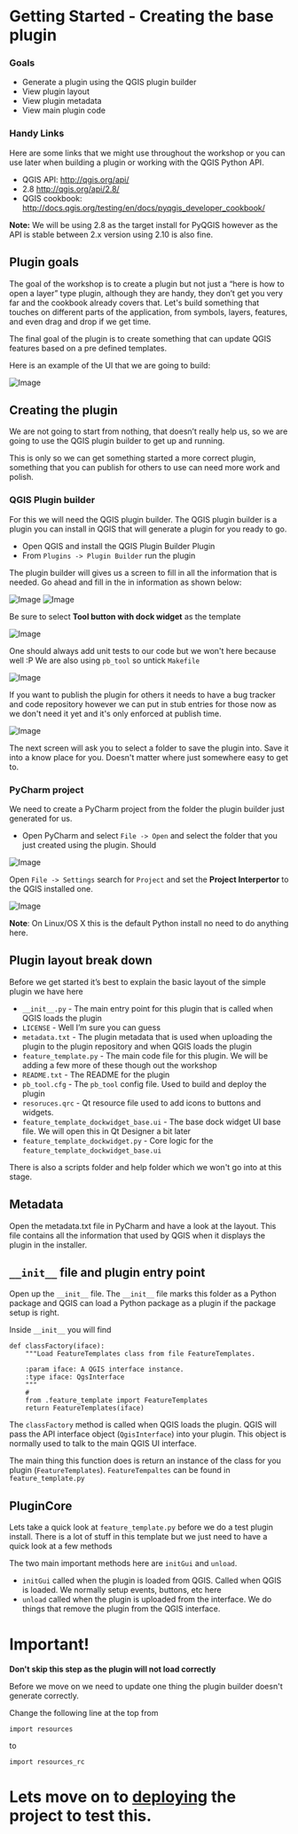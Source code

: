 # Getting Started - Creating the base plugin

### Goals

- Generate a plugin using the QGIS plugin builder
- View plugin layout
- View plugin metadata
- View main plugin code

### Handy Links

Here are some links that we might use throughout the workshop or you can use later when building a plugin or working with the QGIS Python API.

- QGIS API: http://qgis.org/api/
- 2.8 http://qgis.org/api/2.8/
- QGIS cookbook: http://docs.qgis.org/testing/en/docs/pyqgis_developer_cookbook/

**Note:** We will be using 2.8 as the target install for PyQGIS however as the API is stable between 2.x version using 2.10 is also fine.

## Plugin goals

The goal of the workshop is to create a plugin but not just a “here is how to open a layer” type plugin, although they are handy,
 they don’t get you very far and the cookbook already covers that.
Let's build something that touches on different parts of the application, from symbols, layers, features, and even drag and drop if we get time.

The final goal of the plugin is to create something that can update QGIS features based on a pre defined templates.

Here is an example of the UI that we are going to build:

![Image](img/goal1.png)


## Creating the plugin

We are not going to start from nothing, that doesn’t really help us, so we are going to use the QGIS plugin builder
to get up and running. 

This is only so we can get something started a more correct plugin, something that you can publish for others to 
use can need more work and polish.

### QGIS Plugin builder

For this we will need the QGIS plugin builder.  The QGIS plugin builder is a plugin you can install in QGIS that will
generate a plugin for you ready to go.

- Open QGIS and install the QGIS Plugin Builder Plugin
- From `Plugins -> Plugin Builder` run the plugin

The plugin builder will gives us a screen to fill in all the information that is needed.  Go ahead and fill in the in 
information as shown below:

![Image](img/p_screen1.png)
![Image](img/p_screen2.png)

Be sure to select **Tool button with dock widget** as the template

![Image](img/p_screen3.png)

One should always add unit tests to our code but we won't here because well :P We are also using `pb_tool` so untick `Makefile`

![Image](img/p_screen4.png)

If you want to publish the plugin for others it needs to have a bug tracker and code repository however we can put in stub
entries for those now as we don't need it yet and it's only enforced at publish time.

![Image](img/p_screen5.png)

The next screen will ask you to select a folder to save the plugin into.  Save it into a know place for you. Doesn't matter
where just somewhere easy to get to.

### PyCharm project

We need to create a PyCharm project from the folder the plugin builder just generated for us.

- Open PyCharm and select `File -> Open` and select the folder that you just created using the plugin.  Should 

![Image](img/project.png)

Open `File -> Settings` search for `Project` and set the **Project Interpertor** to the QGIS installed one.

![Image](img/settings.png)

**Note**: On Linux/OS X this is the default Python install no need to do anything here.

## Plugin layout break down

Before we get started it’s best to explain the basic layout of the simple plugin we have here


- `__init__.py` - The main entry point for this plugin that is called when QGIS loads the plugin
- `LICENSE` - Well I’m sure you can guess
- `metadata.txt` - The plugin metadata that is used when uploading the plugin to the plugin repository and when QGIS loads the plugin
- `feature_template.py` - The main code file for this plugin.  We will be adding a few more of these though out the workshop
- `README.txt` - The README for the plugin
- `pb_tool.cfg` - The `pb_tool` config file. Used to build and deploy the plugin
- `resoruces.qrc` - Qt resource file used to add icons to buttons and widgets.
- `feature_template_dockwidget_base.ui` - The base dock widget UI base file. We will open this in Qt Designer a bit later
- `feature_template_dockwidget.py` - Core logic for the `feature_template_dockwidget_base.ui`

There is also a scripts folder and help folder which we won't go into at this stage.

## Metadata

Open the metadata.txt file in PyCharm and have a look at the layout. This file contains all the information that used
by QGIS when it displays the plugin in the installer.

## `__init__` file and plugin entry point
 
Open up the `__init__` file.  The `__init__` file marks this folder as a Python package and QGIS can load a Python package
as a plugin if the package setup is right.

Inside `__init__` you will find

```
def classFactory(iface):
    """Load FeatureTemplates class from file FeatureTemplates.

    :param iface: A QGIS interface instance.
    :type iface: QgsInterface
    """
    #
    from .feature_template import FeatureTemplates
    return FeatureTemplates(iface)
```

The `classFactory` method is called when QGIS loads the plugin. QGIS will pass the API interface object (`QgisInterface`)
into your plugin. This object is normally used to talk to the main QGIS UI interface.

The main thing this function does is return an instance of the class for you plugin (`FeatureTemplates`).  `FeatureTempaltes` can be
found in `feature_template.py`

## PluginCore

Lets take a quick look at `feature_template.py` before we do a test plugin install.  There is a lot of stuff in this
template but we just need to have a quick look at a few methods

The two main important methods here are `initGui` and `unload`. 

- `initGui` called when the plugin is loaded from QGIS.  Called when QGIS is loaded. We normally setup events, buttons, etc here
- `unload` called when the plugin is uploaded from the interface.  We do things that remove the plugin from the QGIS interface.

# Important!

**Don't skip this step as the plugin will not load correctly**

Before we move on we need to update one thing the plugin builder doesn't generate correctly.  

Change the following line at the top from

```
import resources
```

to 

```
import resources_rc
```


# Lets move on to [deploying](deploy.md) the project to test this.



